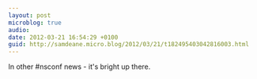 ```yaml
---
layout: post
microblog: true
audio: 
date: 2012-03-21 16:54:29 +0100
guid: http://samdeane.micro.blog/2012/03/21/t182495403042816003.html
---
```

In other #nsconf news - it's bright up there.
